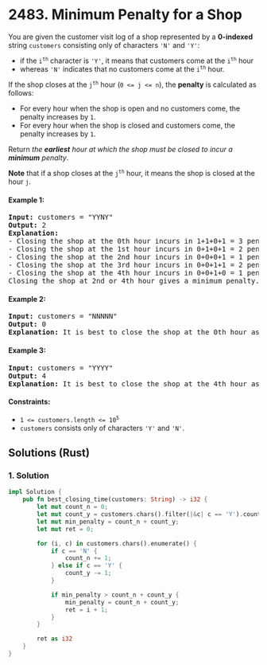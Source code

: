 # 2483. Minimum Penalty for a Shop
You are given the customer visit log of a shop represented by a **0-indexed** string `customers` consisting only of characters `'N'` and `'Y'`:

* if the <code>i<sup>th</sup></code> character is `'Y'`, it means that customers come at the <code>i<sup>th</sup></code> hour
* whereas `'N'` indicates that no customers come at the <code>i<sup>th</sup></code> hour.

If the shop closes at the <code>j<sup>th</sup></code> hour (`0 <= j <= n`), the **penalty** is calculated as follows:

* For every hour when the shop is open and no customers come, the penalty increases by `1`.
* For every hour when the shop is closed and customers come, the penalty increases by `1`.

Return *the **earliest** hour at which the shop must be closed to incur a **minimum** penalty*.

**Note** that if a shop closes at the <code>j<sup>th</sup></code> hour, it means the shop is closed at the hour `j`.

#### Example 1:
<pre>
<strong>Input:</strong> customers = "YYNY"
<strong>Output:</strong> 2
<strong>Explanation:</strong>
- Closing the shop at the 0th hour incurs in 1+1+0+1 = 3 penalty.
- Closing the shop at the 1st hour incurs in 0+1+0+1 = 2 penalty.
- Closing the shop at the 2nd hour incurs in 0+0+0+1 = 1 penalty.
- Closing the shop at the 3rd hour incurs in 0+0+1+1 = 2 penalty.
- Closing the shop at the 4th hour incurs in 0+0+1+0 = 1 penalty.
Closing the shop at 2nd or 4th hour gives a minimum penalty. Since 2 is earlier, the optimal closing time is 2.
</pre>

#### Example 2:
<pre>
<strong>Input:</strong> customers = "NNNNN"
<strong>Output:</strong> 0
<strong>Explanation:</strong> It is best to close the shop at the 0th hour as no customers arrive.
</pre>

#### Example 3:
<pre>
<strong>Input:</strong> customers = "YYYY"
<strong>Output:</strong> 4
<strong>Explanation:</strong> It is best to close the shop at the 4th hour as customers arrive at each hour.
</pre>

#### Constraints:
* <code>1 <= customers.length <= 10<sup>5</sup></code>
* `customers` consists only of characters `'Y'` and `'N'`.

## Solutions (Rust)

### 1. Solution
```Rust
impl Solution {
    pub fn best_closing_time(customers: String) -> i32 {
        let mut count_n = 0;
        let mut count_y = customers.chars().filter(|&c| c == 'Y').count();
        let mut min_penalty = count_n + count_y;
        let mut ret = 0;

        for (i, c) in customers.chars().enumerate() {
            if c == 'N' {
                count_n += 1;
            } else if c == 'Y' {
                count_y -= 1;
            }

            if min_penalty > count_n + count_y {
                min_penalty = count_n + count_y;
                ret = i + 1;
            }
        }

        ret as i32
    }
}
```
